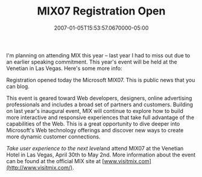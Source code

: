﻿---
title: MIX07 Registration Open
date: "2007-01-05T15:53:57.0670000-05:00"
description: I'm planning on attending MIX this year – last year I had to miss
featuredImage: img/mix07-registration-open-featured.png
---

I'm planning on attending MIX this year – last year I had to miss out due to an earlier speaking commitment. This year's event will be held at the Venetian in Las Vegas. Here's some more info:

Registration opened today the Microsoft MIX07. This is public news that you can blog.



This event is geared toward Web developers, designers, online advertising professionals and includes a broad set of partners and customers. Building on last year's inaugural event, MIX will continue to explore how to build more interactive and responsive experiences that take full advantage of the capabilities of the Web. This is a great opportunity to dive deeper into Microsoft's Web technology offerings and discover new ways to create more dynamic customer connections.



*Take user experience to the next level*and attend MIX07 at the Venetian Hotel in Las Vegas, April 30th to May 2nd. More information about the event can be found at the official MIX site at [www.visitmix.com](http://www.visitmix.com/).

